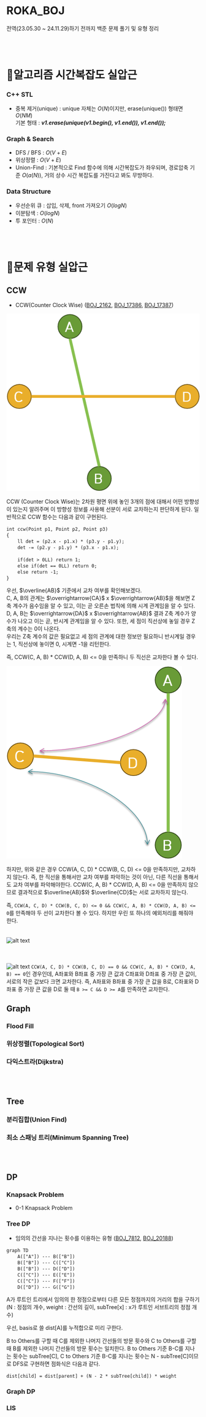 # ROKA_BOJ
전역(23.05.30 ~ 24.11.29)하기 전까지 백준 문제 풀기 및 유형 정리<br/><br/><br/><br/>

# :rocket:알고리즘 시간복잡도 실압근
### C++ STL
- 중복 제거(unique) : unique 자체는 $O(N)$이지만, erase(unique()) 형태면 $O(NM)$
<br/> 기본 형태 : ***v1.erase(unique(v1.begin(), v1.end()), v1.end());***

### Graph & Search
- DFS / BFS : $O(V + E)$
- 위상정렬 : $O(V + E)$
- Union-Find : 기본적으로 Find 함수에 의해 시간복잡도가 좌우되며, 경로압축 기준 $O(a(N))$, 거의 상수 시간 복잡도를 가진다고 봐도 무방하다.

### Data Structure
- 우선순위 큐 : 삽입, 삭제, front 가져오기 $O(logN)$
- 이분탐색 : $O(logN)$
- 투 포인터 : $O(N)$<br/><br/><br/><br/>

# :rocket:문제 유형 실압근
## CCW
- CCW(Counter Clock Wise) ([BOJ_2162](https://www.acmicpc.net/problem/2162), [BOJ_17386](https://www.acmicpc.net/problem/17386), [BOJ_17387](https://www.acmicpc.net/problem/17387))

![alt text](image-4.png)

CCW (Counter Clock Wise)는 2차원 평면 위에 놓인 3개의 점에 대해서 어떤 방향성이 있는지 알려주며 이 방향성 정보를 사용해 선분이 서로 교차하는지 판단하게 된다. 일반적으로 CCW 함수는 다음과 같이 구현된다.
```
int ccw(Point p1, Point p2, Point p3)
{
    ll det = (p2.x - p1.x) * (p3.y - p1.y);
    det -= (p2.y - p1.y) * (p3.x - p1.x);

    if(det > 0LL) return 1;
    else if(det == 0LL) return 0;
    else return -1;
}
```
우선, $\overline{AB}$ 기준에서 교차 여부를 확인해보겠다. </br>
C, A, B의 관계는 $\overrightarrow{CA}$ x $\overrightarrow{AB}$을 해보면 Z축 계수가 음수임을 알 수 있고, 이는 곧 오른손 법칙에 의해 시계 관계임을 알 수 있다.
D, A, B는 $\overrightarrow{DA}$ x $\overrightarrow{AB}$ 결과 Z축 계수가 양수가 나오고 이는 곧, 반시계 관계임을 알 수 있다. 또한, 세 점이 직선상에 놓일 경우 Z축의 계수는 0이 나온다.<br/>
우리는 Z축 계수의 값은 필요없고 세 점의 관계에 대한 정보만 필요하니 반시계일 경우는 1, 직선상에 놓이면 0, 시계면 -1을 리턴한다.

즉, CCW(C, A, B) * CCW(D, A, B) <= 0을 만족하니 두 직선은 교차한다 볼 수 있다.

![alt text](image-2.png)

하지만, 위와 같은 경우 CCW(A, C, D) * CCW(B, C, D) <= 0을 만족하지만, 교차하지 않는다. 즉,  한 직선을 통해서만 교차 여부를 파악하는 것이 아닌,  다른 직선을 통해서도 교차 여부를 파악해야한다. CCW(C, A, B) * CCW(D, A, B) <= 0을 만족하지 않으므로 결과적으로  $\overline{AB}$와  $\overline{CD}$는 서로 교차하지 않는다.

즉, 
```CCW(A, C, D) * CCW(B, C, D) <= 0 && CCW(C, A, B) * CCW(D, A, B) <= 0```를 만족해야 두 선이 교차한다 볼 수 있다. 하지만 우린 또 하나의 예외처리를 해줘야 한다.
</br></br></br>
![alt text](image-5.png)
</br></br></br></br>
![alt text](image-6.png)
```CCW(A, C, D) * CCW(B, C, D) == 0 && CCW(C, A, B) * CCW(D, A, B) == 0```인 경우인데, A좌표와 B좌표 중 가장 큰 값과 C좌표와 D좌표 중 가장 큰 값이, 서로의 작은 값보다 크면 교차한다. 즉, A좌표와 B좌표 중 가장 큰 값을 B로, C좌표와 D좌표 중 가장 큰 값을 D로 둘 때 ```B >= C && D >= A```를 만족하면 교차한다. 

## Graph
### Flood Fill
### 위상정렬(Topological Sort)
### 다익스트라(Dijkstra)
<br/><br/>
## Tree
### 분리집합(Union Find)
### 최소 스패닝 트리(Minimum Spanning Tree)
<br/><br/>
## DP
### Knapsack Problem
- 0-1 Knapsack Problem
### Tree DP
- 임의의 간선을 지나는 횟수를 이용하는 유형 ([BOJ_7812](https://www.acmicpc.net/problem/7812), [BOJ_20188](https://www.acmicpc.net/problem/20188))

```mermaid
graph TD
    A(["A"]) --- B(["B"]) 
    B(["B"]) --- C(["C"])
    B(["B"]) --- D(["D"])
    C(["C"]) --- E(["E"])
    C(["C"]) --- F(["F"])
    D(["D"]) --- G(["G"])
``` 
A가 루트인 트리에서 임의의 한 정점으로부터 다른 모든 정점까지의 거리의 합을 구하기<br/>
(N : 정점의 개수, weight : 간선의 길이, subTree[x] : x가 루트인 서브트리의 정점 개수)
    
우선, basis로 쓸 dist[A]를 누적합으로 미리 구한다.

B to Others를 구할 때 C를 제외한 나머지 간선들의 방문 횟수와 C to Others를 구할 때 B를 제외한 나머지 간선들의 방문 횟수는 일치한다. 
B to Others 기준 B-C를 지나는 횟수는 subTree[C], C to Others 기준 B-C를 지나는 횟수는 N - subTree[C]이므로 DFS로 구현하면 점화식은 다음과 같다.

    dist[child] = dist[parent] + (N - 2 * subTree[child]) * weight
    

### Graph DP
### LIS
